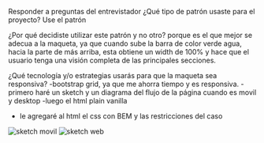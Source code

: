 Responder a preguntas del entrevistador
¿Qué tipo de patrón usaste para el proyecto?
Use el patrón 

¿Por qué decidiste utilizar este patrón y no otro?
porque es el que mejor se adecua a la maqueta, ya que cuando sube la barra de color verde agua, hacia la parte de más arriba, esta obtiene un width de 100% y hace que el usuario tenga una visión completa de las principales secciones.

¿Qué tecnología y/o estrategias usarás para que la maqueta sea responsiva?
-bootstrap grid, ya que me ahorra tiempo y es responsiva. 
-primero haré un sketch y un diagrama del flujo de la página cuando es movil y desktop
-luego el html plain vanilla
- le agregaré al html el css con BEM y las restricciones del caso

![sketch movil](screenshot_1)
![sketch web](screenshot_2)
